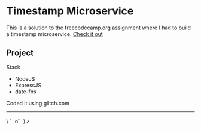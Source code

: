 Timestamp Microservice
==========================

This is a solution to the freecodecamp.org assignment where I had to build a timestamp microservice.
[Check it out](https://tranquil-camera.glitch.me)


Project
------------

Stack
- NodeJS
- ExpressJS
- date-fns 

Coded it using glitch.com

-------------------

\ ゜o゜)ノ
